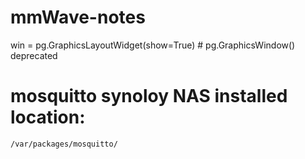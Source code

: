 # mmWave-notes

win = pg.GraphicsLayoutWidget(show=True) # pg.GraphicsWindow() deprecated

# mosquitto synoloy NAS installed location:
    /var/packages/mosquitto/
